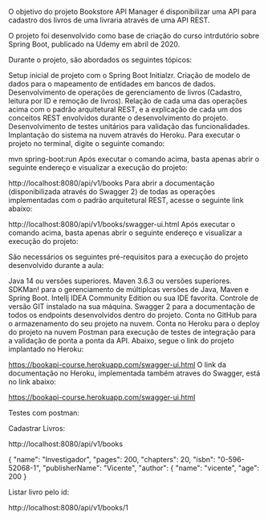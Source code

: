 O objetivo do projeto Bookstore API Manager é disponibilizar uma API para cadastro dos livros de uma livraria através de uma API REST.

O projeto foi desenvolvido como base de criação do curso intrdutório sobre Spring Boot, publicado na Udemy em abril de 2020.

Durante o projeto, são abordados os seguintes tópicos:

Setup inicial de projeto com o Spring Boot Initialzr.
Criação de modelo de dados para o mapeamento de entidades em bancos de dados.
Desenvolvimento de operações de gerenciamento de livros (Cadastro, leitura por ID e remoção de livros).
Relação de cada uma das operações acima com o padrão arquitetural REST, e a explicação de cada um dos conceitos REST envolvidos durante o desenvolvimento do projeto.
Desenvolvimento de testes unitários para validação das funcionalidades.
Implantação do sistema na nuvem através do Heroku.
Para executar o projeto no terminal, digite o seguinte comando:

mvn spring-boot:run 
Após executar o comando acima, basta apenas abrir o seguinte endereço e visualizar a execução do projeto:

http://localhost:8080/api/v1/books
Para abrir a documentação (disponibilizada através do Swagger 2) de todas as operações implementadas com o padrão arquitetural REST, acesse o seguinte link abaixo:

http://localhost:8080/api/v1/books/swagger-ui.html
Após executar o comando acima, basta apenas abrir o seguinte endereço e visualizar a execução do projeto:

São necessários os seguintes pré-requisitos para a execução do projeto desenvolvido durante a aula:

Java 14 ou versões superiores.
Maven 3.6.3 ou versões superiores.
SDKMan! para o gerenciamento de múltiplcas versões de Java, Maven e Spring Boot.
Intellj IDEA Community Edition ou sua IDE favorita.
Controle de versão GIT instalado na sua máquina.
Swagger 2 para a documentação de todos os endpoints desenvolvidos dentro do projeto.
Conta no GitHub para o armazenamento do seu projeto na nuvem.
Conta no Heroku para o deploy do projeto na nuvem
Postman para execução de testes de integração para a validação de ponta a ponta da API.
Abaixo, segue o link do projeto implantado no Heroku:

https://bookapi-course.herokuapp.com/swagger-ui.html
O link da documentação no Heroku, implementada também atraves do Swagger, está no link abaixo:

https://bookapi-course.herokuapp.com/swagger-ui.html

Testes com postman:

Cadastrar Livros:

http://localhost:8080/api/v1/books

{
"name": "Investigador",
"pages": 200,
"chapters": 20,
"isbn": "0-596-52068-1",
"publisherName": "Vicente",
"author": {
  "name": "vicente", 
  "age": 200
}

Listar livro pelo id:

http://localhost:8080/api/v1/books/1




